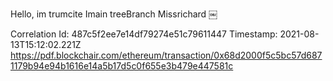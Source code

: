 Hello,  im trumcite
Imain treeBranch
 Missrichard 
￼ 


Correlation Id: 487c5f2ee7e14df79274e51c79611447
Timestamp: 2021-08-13T15:12:02.221Z
https://pdf.blockchair.com/ethereum/transaction/0x68d2000f5c5bc57d6871179b94e94b1616e14a5b17d5c0f655e3b479e447581c
